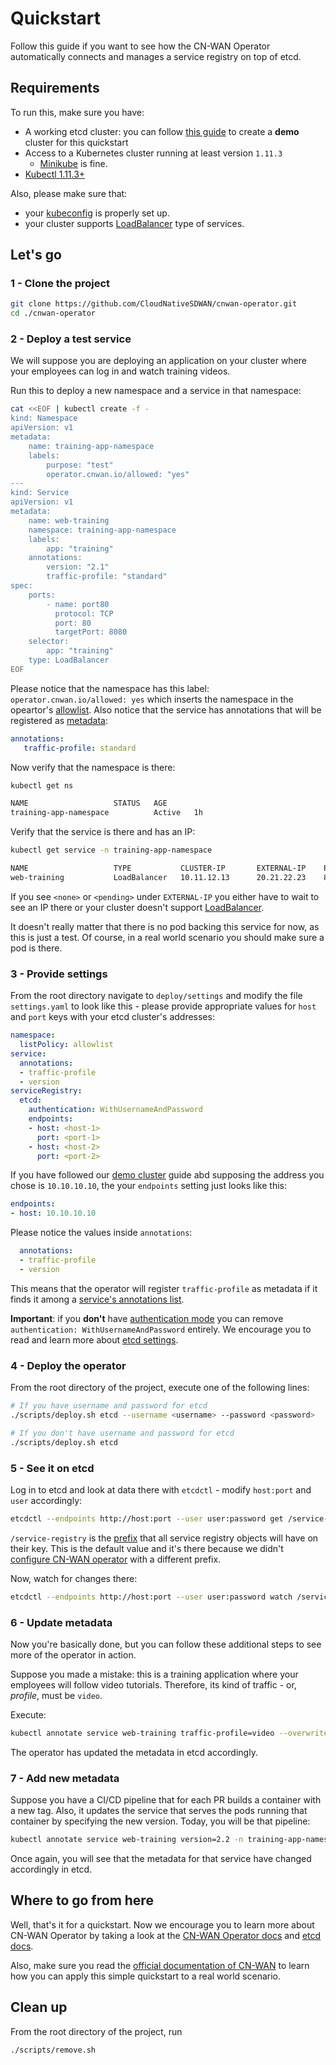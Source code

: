 # Quickstart

Follow this guide if you want to see how the CN-WAN Operator automatically connects and manages a service registry on top of etcd.

## Requirements

To run this, make sure you have:

* A working etcd cluster: you can follow [this guide](./demo_cluster_setup.md) to create a **demo** cluster for this quickstart
* Access to a Kubernetes cluster running at least version `1.11.3`
  * [Minikube](https://kubernetes.io/docs/setup/learning-environment/minikube/) is fine.
* [Kubectl 1.11.3+](https://kubernetes.io/docs/tasks/tools/install-kubectl/)

Also, please make sure that:

* your [kubeconfig](https://kubernetes.io/docs/tasks/access-application-cluster/configure-access-multiple-clusters/) is properly set up.
* your cluster supports [LoadBalancer](../concepts.md#supported-service-types) type of services.

## Let's go

### 1 - Clone the project

```bash
git clone https://github.com/CloudNativeSDWAN/cnwan-operator.git
cd ./cnwan-operator
```

### 2 - Deploy a test service

We will suppose you are deploying an application on your cluster where your employees can log in and watch training videos.

Run this to deploy a new namespace and a service in that namespace:

```bash
cat <<EOF | kubectl create -f -
kind: Namespace
apiVersion: v1
metadata:
    name: training-app-namespace
    labels:
        purpose: "test"
        operator.cnwan.io/allowed: "yes"
---
kind: Service
apiVersion: v1
metadata:
    name: web-training
    namespace: training-app-namespace
    labels:
        app: "training"
    annotations:
        version: "2.1"
        traffic-profile: "standard"
spec:
    ports:
        - name: port80
          protocol: TCP
          port: 80
          targetPort: 8080
    selector:
        app: "training"
    type: LoadBalancer
EOF
```

Please notice that the namespace has this label: `operator.cnwan.io/allowed: yes` which inserts the namespace in the opeartor's [allowlist](../concepts.md#namespace-lists). Also notice that the service has annotations that will be registered as [metadata](../concepts.md#metadata):

```yaml
annotations:
   traffic-profile: standard
```

Now verify that the namespace is there:

```bash
kubectl get ns

NAME                   STATUS   AGE
training-app-namespace          Active   1h
```

Verify that the service is there and has an IP:

```bash
kubectl get service -n training-app-namespace

NAME                   TYPE           CLUSTER-IP       EXTERNAL-IP    PORT(S)                       AGE
web-training           LoadBalancer   10.11.12.13      20.21.22.23    80:32058/TCP                  1h
```

If you see `<none>` or `<pending>` under `EXTERNAL-IP` you either have to wait to see an IP there or your cluster doesn't support [LoadBalancer](../concepts.md#supported-service-types).

It doesn't really matter that there is no pod backing this service for now, as this is just a test. Of course, in a real world scenario you should make sure a pod is there.

### 3 - Provide settings

From the root directory navigate to `deploy/settings` and modify the file `settings.yaml` to look like this - please provide appropriate values for `host` and `port` keys with your etcd cluster's addresses:

```yaml
namespace:
  listPolicy: allowlist
service:
  annotations:
  - traffic-profile
  - version
serviceRegistry:
  etcd:
    authentication: WithUsernameAndPassword
    endpoints:
    - host: <host-1>
      port: <port-1>
    - host: <host-2>
      port: <port-2>
```

If you have followed our [demo cluster](./demo_cluster_setup.md) guide abd supposing the address you chose is `10.10.10.10`, the your `endpoints` setting just looks like this:

```yaml
endpoints:
- host: 10.10.10.10
```

Please notice the values inside `annotations`:

```yaml
  annotations:
  - traffic-profile
  - version
```

This means that the operator will register `traffic-profile` as metadata if it finds it among a [service's annotations list](../concepts.md#allowed-annotations).

**Important**: if you **don't** have [authentication mode](./cluster_setup.md#make-it-more-secure) you can remove `authentication: WithUsernameAndPassword` entirely. We encourage you to read and learn more about [etcd settings](./configure_with_operator.md).

### 4 - Deploy the operator

From the root directory of the project, execute one of the following lines:

```bash
# If you have username and password for etcd
./scripts/deploy.sh etcd --username <username> --password <password>

# If you don't have username and password for etcd
./scripts/deploy.sh etcd
```

### 5 - See it on etcd

Log in to etcd and look at data there with `etcdctl` - modify `host:port` and `user` accordingly:

```bash
etcdctl --endpoints http://host:port --user user:password get /service-registry/ --prefix
```

`/service-registry` is the [prefix](./concepts.md#prefix) that all service registry objects will have on their key. This is the default value and it's there because we didn't [configure CN-WAN operator](./configure_with_operator.md) with a different prefix.

Now, watch for changes there:

```bash
etcdctl --endpoints http://host:port --user user:password watch /service-registry/ --prefix
```

### 6 - Update metadata

Now you're basically done, but you can follow these additional steps to see more of the operator in action.

Suppose you made a mistake: this is a training application where your employees will follow video tutorials. Therefore, its kind of traffic - or, *profile*, must be `video`.

Execute:

```bash
kubectl annotate service web-training traffic-profile=video --overwrite -n training-app-namespace
```

The operator has updated the metadata in etcd accordingly.

### 7 - Add new metadata

Suppose you have a CI/CD pipeline that for each PR builds a container with a new tag. Also, it updates the service that serves the pods running that container by specifying the new version. Today, you will be that pipeline:

```bash
kubectl annotate service web-training version=2.2 -n training-app-namespace --overwrite
```

Once again, you will see that the metadata for that service have changed accordingly in etcd.

## Where to go from here

Well, that's it for a quickstart. Now we encourage you to learn more about CN-WAN Operator by taking a look at the [CN-WAN Operator docs](../docs) and [etcd docs](./docs).

Also, make sure you read the [official documentation of CN-WAN](https://github.com/CloudNativeSDWAN/cnwan-docs) to learn how you can apply this simple quickstart to a real world scenario.

## Clean up

From the root directory of the project, run

```bash
./scripts/remove.sh
```
